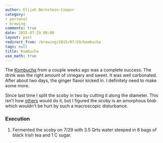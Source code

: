 ```yaml
---
author: Elijah Bernstein-Cooper
category:
- personal
- brewing
comments: true
date: 2015-07-29 00:00
layout: post
redirect_from: /brewing/2015/07/29/kombucha
tags: null
title: Kombucha
use_math: true
---
```


The [Kombucha](/brewing/2015/07/10/kombucha/) from a couple weeks ago was a
complete success. The drink was the right amount of vinegary and sweet. It was
well carbonated. After about two days, the ginger flavor kicked in. I
definitely need to make some more.

Since last time I split the scoby in two by cutting it along the diameter. This
isn't how
[others](http://www.phoenixhelix.com/2013/03/27/kombucha-tips-troubleshooting/)
would do it, but I figured the scoby is an amorphous blob which wouldn't be
hurt by such a macroscopic disturbance.

### Execution

1. Fermented the scoby on 7/29 with 3.5 Qrts water steeped in 6 bags of black
   Irish tea and 1 C sugar.